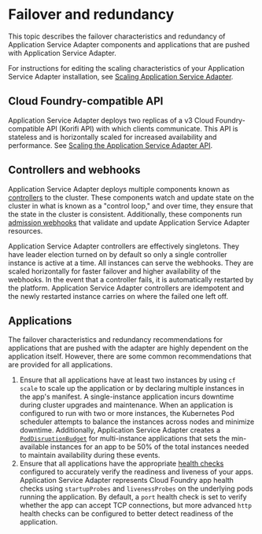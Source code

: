 # Failover and redundancy

This topic describes the failover characteristics and redundancy of Application
Service Adapter components and applications that are pushed with Application
Service Adapter.

For instructions for editing the scaling characteristics of your Application
Service Adapter installation, see [Scaling Application Service Adapter](scaling.md).

## <a id="cloud-foundry-api"></a>Cloud Foundry-compatible API

Application Service Adapter deploys two replicas of a v3 Cloud
Foundry-compatible API (Korifi API) with which clients communicate. This API is
stateless and is horizontally scaled for increased
availability and performance. See [Scaling the Application Service Adapter API](scaling.md#api).

## <a id="controllers"></a>Controllers and webhooks

Application Service Adapter deploys multiple components known as
[controllers](https://kubernetes.io/docs/concepts/architecture/controller/) to
the cluster. These components watch and update state on the cluster in what is
known as a "control loop," and over time, they ensure that the state in the cluster is
consistent. Additionally, these components run [admission
webhooks](https://kubernetes.io/docs/reference/access-authn-authz/extensible-admission-controllers/)
that validate and update Application Service Adapter resources.

Application Service Adapter controllers are effectively singletons. They have
leader election turned on by default so only a single controller instance is
active at a time. All instances can serve the webhooks. They are scaled horizontally for faster failover and higher availability of the
webhooks. In the event that a controller fails, it is automatically
restarted by the platform. Application Service Adapter controllers are
idempotent and the newly restarted instance carries on where the failed one
left off.

## <a id="applications"></a>Applications

The failover characteristics and redundancy recommendations for applications
that are pushed with the adapter are highly dependent on the application itself.
However, there are some common recommendations that are provided for all
applications.

1. Ensure that all applications have at least two instances by using `cf scale` to
   scale up the application or by declaring multiple instances in the app's
   manifest. A single-instance application incurs downtime during cluster
   upgrades and maintenance. When an application is configured to run with two
   or more instances, the Kubernetes Pod scheduler attempts to balance the
   instances across nodes and minimize downtime. Additionally, Application
   Service Adapter creates a
   [`PodDisruptionBudget`](https://kubernetes.io/docs/tasks/run-application/configure-pdb/)
   for multi-instance applications that sets the min-available instances for an
   app to be 50% of the total instances needed to maintain availability during
   these events.
2. Ensure that all applications have the appropriate [health
   checks](https://docs.cloudfoundry.org/devguide/deploy-apps/healthchecks.html)
   configured to accurately verify the readiness and liveness of your apps.
   Application Service Adapter represents Cloud Foundry app health checks using
   `startupProbes` and `livenessProbes` on the underlying pods running the
   application. By default, a `port` health check is set to verify whether
   the app can accept TCP connections, but more advanced `http` health
   checks can be configured to better detect readiness of the application.
